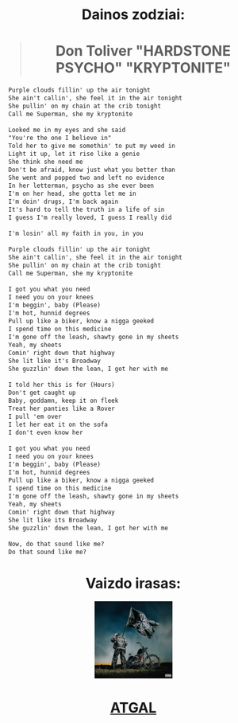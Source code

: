 <center>

# **Dainos zodziai:**
> # **Don Toliver "HARDSTONE PSYCHO" "KRYPTONITE"**</center>
>
>```
> Purple clouds fillin' up the air tonight
> She ain't callin', she feel it in the air tonight
> She pullin' on my chain at the crib tonight
> Call me Superman, she my kryptonite
>
> Looked me in my eyes and she said
> "You're the one I believe in"
> Told her to give me somethin' to put my weed in
> Light it up, let it rise like a genie
> She think she need me
> Don't be afraid, know just what you better than
> She went and popped two and left no evidence
> In her letterman, psycho as she ever been
> I'm on her head, she gotta let me in
> I'm doin' drugs, I'm back again
> It's hard to tell the truth in a life of sin
> I guess I'm really loved, I guess I really did
>
> I'm losin' all my faith in you, in you
>
> Purple clouds fillin' up the air tonight
> She ain't callin', she feel it in the air tonight
> She pullin' on my chain at the crib tonight
> Call me Superman, she my kryptonite
>
> I got you what you need
> I need you on your knees
> I'm beggin', baby (Please)
> I'm hot, hunnid degrees
> Pull up like a biker, know a nigga geeked
> I spend time on this medicine
> I'm gone off the leash, shawty gone in my sheets
> Yeah, my sheets
> Comin' right down that highway
> She lit like it's Broadway
> She guzzlin' down the lean, I got her with me
>
> I told her this is for (Hours)
> Don't get caught up
> Baby, goddamn, keep it on fleek
> Treat her panties like a Rover
> I pull 'em over
> I let her eat it on the sofa
> I don't even know her
>
> I got you what you need
> I need you on your knees
> I'm beggin', baby (Please)
> I'm hot, hunnid degrees
> Pull up like a biker, know a nigga geeked
> I spend time on this medicine
> I'm gone off the leash, shawty gone in my sheets
> Yeah, my sheets
> Comin' right down that highway
> She lit like its Broadway
> She guzzlin' down the lean, I got her with me
>
> Now, do that sound like me?
> Do that sound like me?
>```
<center>

# **Vaizdo irasas**: 
[![alt text](image-9.png)](https://www.youtube.com/watch?v=jcYzPd9mej0)
#  [**ATGAL**](../contents.md)</center>